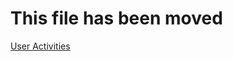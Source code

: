 ﻿# This file has been moved

[User Activities](https://github.com/microsoft/WindowsTemplateStudio/blob/release/docs/UWP/features/user-activity.md)